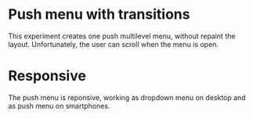 # Push menu with transitions

This experiment creates one push multilevel menu, without repaint the layout.
Unfortunately, the user can scroll when the menu is open.

# Responsive

The push menu is reponsive, working as dropdown menu on desktop and as push menu on smartphones.
